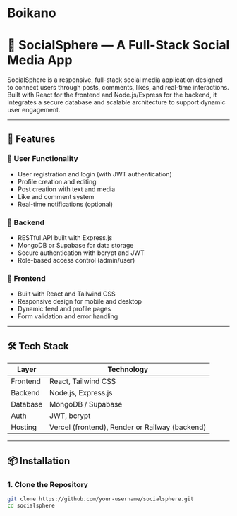 # Boikano
# 📱 SocialSphere — A Full-Stack Social Media App

SocialSphere is a responsive, full-stack social media application designed to connect users through posts, comments, likes, and real-time interactions. Built with React for the frontend and Node.js/Express for the backend, it integrates a secure database and scalable architecture to support dynamic user engagement.

---

## 🚀 Features

### 👥 User Functionality
- User registration and login (with JWT authentication)
- Profile creation and editing
- Post creation with text and media
- Like and comment system
- Real-time notifications (optional)

### 🧠 Backend
- RESTful API built with Express.js
- MongoDB or Supabase for data storage
- Secure authentication with bcrypt and JWT
- Role-based access control (admin/user)

### 🎨 Frontend
- Built with React and Tailwind CSS
- Responsive design for mobile and desktop
- Dynamic feed and profile pages
- Form validation and error handling

---

## 🛠 Tech Stack

| Layer       | Technology              |
|-------------|--------------------------|
| Frontend    | React, Tailwind CSS      |
| Backend     | Node.js, Express.js      |
| Database    | MongoDB / Supabase       |
| Auth        | JWT, bcrypt              |
| Hosting     | Vercel (frontend), Render or Railway (backend) |

---

## 📦 Installation

### 1. Clone the Repository
```bash
git clone https://github.com/your-username/socialsphere.git
cd socialsphere
